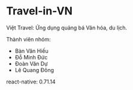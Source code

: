# Travel-in-VN

Việt Travel: Ứng dụng quảng bá Văn hóa, du lịch.

Thành viên nhóm:
- Bàn Văn Hiếu
- Đỗ Minh Đức
- Đoàn Văn Dự
- Lê Quang Đông

react-native: 0.71.14
